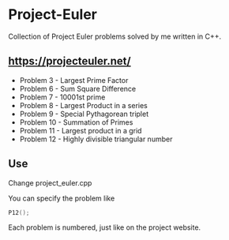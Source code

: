 # Project-Euler
Collection of Project Euler problems solved by me written in C++.

https://projecteuler.net/
-----------------------

* Problem 3 - Largest Prime Factor
* Problem 6  - Sum Square Difference
* Problem 7 - 10001st prime
* Problem 8 - Largest Product in a series
* Problem 9 - Special Pythagorean triplet
* Problem 10 - Summation of Primes
* Problem 11 - Largest product in a grid
* Problem  12 - Highly divisible triangular number

Use
-----
Change project_euler.cpp

You can specify the problem like

````cpp
P12();
````

Each problem is numbered, just like on the project website.

